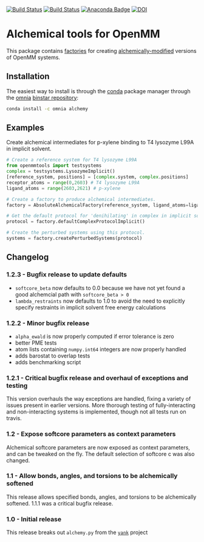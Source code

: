 [![Build Status](https://travis-ci.org/choderalab/alchemy.svg?branch=master)](https://travis-ci.org/choderalab/alchemy)
[![Build Status](https://jenkins.choderalab.org/buildStatus/icon?job=test-alchemy-linux)](https://jenkins.choderalab.org/job/test-alchemy-linux/)
[![Anaconda Badge](https://anaconda.org/omnia/alchemy/badges/version.svg)](https://anaconda.org/omnia/alchemy)
[![DOI](https://zenodo.org/badge/42878787.svg)](https://zenodo.org/badge/latestdoi/42878787)

# Alchemical tools for OpenMM

This package contains [factories](https://en.wikipedia.org/wiki/Factory_(object-oriented_programming)) for creating [alchemically-modified](http://www.alchemistry.org/wiki/Best_Practices#Guideline_1:_Always_use_soft-core_potentials_while_decoupling_or_annihilating_Lennard-Jones_interactions) versions of OpenMM systems.

## Installation

The easiest way to install is through the [conda](http://conda.pydata.org/) package manager through the [omnia](http://omnia.md) [binstar repository](https://binstar.org/omnia/alchemy):
```bash
conda install -c omnia alchemy
```

## Examples

Create alchemical intermediates for p-xylene binding to T4 lysozyme L99A in implicit solvent.

```python
# Create a reference system for T4 lysozyme L99A
from openmmtools import testsystems
complex = testsystems.LysozymeImplicit()
[reference_system, positions] = [complex.system, complex.positions]
receptor_atoms = range(0,2603) # T4 lysozyme L99A
ligand_atoms = range(2603,2621) # p-xylene

# Create a factory to produce alchemical intermediates.
factory = AbsoluteAlchemicalFactory(reference_system, ligand_atoms=ligand_atoms)

# Get the default protocol for 'denihilating' in complex in implicit solvent.
protocol = factory.defaultComplexProtocolImplicit()

# Create the perturbed systems using this protocol.
systems = factory.createPerturbedSystems(protocol)
```

## Changelog

### 1.2.3 - Bugfix release to update defaults
* `softcore_beta` now defaults to 0.0 because we have not yet found a good alchemcial path with `softcore_beta > 0`
* `lambda_restraints` now defaults to 1.0 to avoid the need to explicitly specify restraints in implicit solvent free energy calculations

### 1.2.2 - Minor bugfix release
* `alpha_ewald` is now properly computed if error tolerance is zero
* better PME tests
* atom lists containing `numpy.int64` integers are now properly handled
* adds barostat to overlap tests
* adds benchmarking script

### 1.2.1 - Critical bugfix release and overhaul of exceptions and testing
This version overhauls the way exceptions are handled, fixing a variety of issues present in earlier versions.
More thorough testing of fully-interacting and non-interacting systems is implemented, though not all tests run on travis.

### 1.2 - Expose softcore parameters as context parameters
Alchemical softcore parameters are now exposed as context parameters, and can be tweaked on the fly.
The default selection of softcore c was also changed.

### 1.1 - Allow bonds, angles, and torsions to be alchemically softened
This release allows specified bonds, angles, and torsions to be alchemically softened.
1.1.1 was a critical bugfix release.

### 1.0 - Initial release
This release breaks out `alchemy.py` from the [`yank`](http://github.com/choderalab/yank) project

